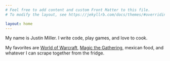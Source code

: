 ```yaml
---
# Feel free to add content and custom Front Matter to this file.
# To modify the layout, see https://jekyllrb.com/docs/themes/#overriding-theme-defaults

layout: home
---
```


My name is Justin Miller. I write code, play games, and love to cook. 

My favorites are [World of Warcraft](https://worldofwarcraft.com), [Magic the Gathering](https://magic.wizards.com/en), mexican food, and whatever I can scrape together from the fridge.